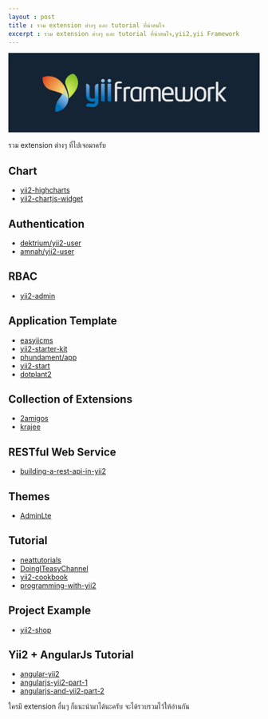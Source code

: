 ```yaml
---
layout : post
title : รวม extension ต่างๆ และ tutorial ที่น่าสนใจ
excerpt : รวม extension ต่างๆ และ tutorial ที่น่าสนใจ,yii2,yii Framework
---
```


![](/img/extension.jpg)

รวม extension ต่างๆ ที่ไปเจอมาครับ

Chart
-----
- [yii2-highcharts](https://github.com/miloschuman/yii2-highcharts)
- [yii2-chartjs-widget](https://github.com/2amigos/yii2-chartjs-widget)

Authentication
----
- [dektrium/yii2-user](https://github.com/dektrium/yii2-user)
- [amnah/yii2-user](https://github.com/amnah/yii2-user)

RBAC
-----
- [yii2-admin](https://github.com/mdmsoft/yii2-admin)

Application Template
----
- [easyiicms](http://easyiicms.com)
- [yii2-starter-kit](http://yii2-starter-kit.terentev.net/)
- [phundament/app](https://github.com/phundament/app)
- [yii2-start](https://github.com/vova07/yii2-start)
- [dotplant2](https://github.com/DevGroup-ru/dotplant2)

Collection of Extensions
----
- [2amigos](http://2amigos.us/)
- [krajee](http://demos.krajee.com/)

RESTful Web Service
-----
- [building-a-rest-api-in-yii2](http://www.yiiframework.com/wiki/748/building-a-rest-api-in-yii2-0/)

Themes
-----
- [AdminLte](https://github.com/dmstr/yii2-adminlte-asset)

Tutorial
-----
- [neattutorials](http://blog.neattutorials.com/)
- [DoingITeasyChannel](https://www.youtube.com/channel/UCaDQTcZrzZqym56ikdOlJow)
- [yii2-cookbook](https://github.com/samdark/yii2-cookbook/blob/master/book/README.md)
- [programming-with-yii2](http://code.tutsplus.com/series/programming-with-yii2--cms-725)

Project Example
------
- [yii2-shop](https://github.com/samdark/yii2-shop)

Yii2 + AngularJs Tutorial
-----
- [angular-yii2](https://github.com/githubjeka/angular-yii2)
- [angularjs-yii2-part-1](http://blog.neattutorials.com/angularjs-yii2-part-1-routing/)
- [angularjs-and-yii2-part-2](http://blog.neattutorials.com/angularjs-and-yii2-part-2-authentication/)

ใครมี extension อื่นๆ ก็แนะนำมาได้นะครับ จะได้รวบรวมไว้ให้อ่านกัน
